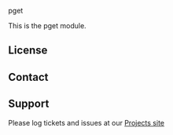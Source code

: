 pget

This is the pget module.

License
-------


Contact
-------


Support
-------

Please log tickets and issues at our [Projects site](http://projects.example.com)
